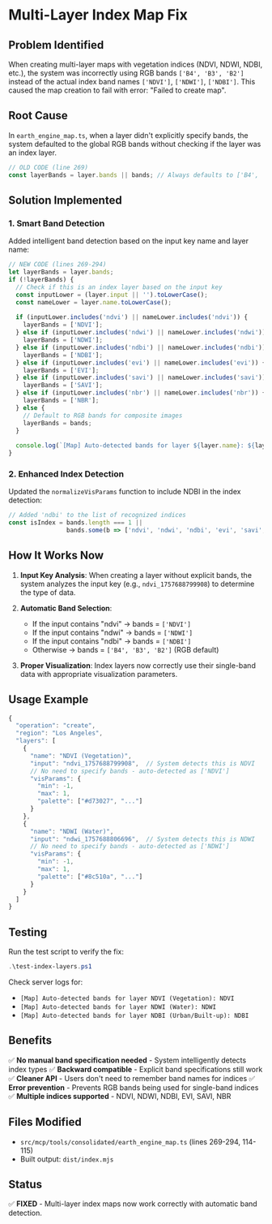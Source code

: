 # Multi-Layer Index Map Fix

## Problem Identified
When creating multi-layer maps with vegetation indices (NDVI, NDWI, NDBI, etc.), the system was incorrectly using RGB bands `['B4', 'B3', 'B2']` instead of the actual index band names `['NDVI']`, `['NDWI']`, `['NDBI']`. This caused the map creation to fail with error: "Failed to create map".

## Root Cause
In `earth_engine_map.ts`, when a layer didn't explicitly specify bands, the system defaulted to the global RGB bands without checking if the layer was an index layer.

```typescript
// OLD CODE (line 269)
const layerBands = layer.bands || bands; // Always defaults to ['B4', 'B3', 'B2']
```

## Solution Implemented

### 1. Smart Band Detection
Added intelligent band detection based on the input key name and layer name:

```typescript
// NEW CODE (lines 269-294)
let layerBands = layer.bands;
if (!layerBands) {
  // Check if this is an index layer based on the input key
  const inputLower = (layer.input || '').toLowerCase();
  const nameLower = layer.name.toLowerCase();
  
  if (inputLower.includes('ndvi') || nameLower.includes('ndvi')) {
    layerBands = ['NDVI'];
  } else if (inputLower.includes('ndwi') || nameLower.includes('ndwi')) {
    layerBands = ['NDWI'];
  } else if (inputLower.includes('ndbi') || nameLower.includes('ndbi')) {
    layerBands = ['NDBI'];
  } else if (inputLower.includes('evi') || nameLower.includes('evi')) {
    layerBands = ['EVI'];
  } else if (inputLower.includes('savi') || nameLower.includes('savi')) {
    layerBands = ['SAVI'];
  } else if (inputLower.includes('nbr') || nameLower.includes('nbr')) {
    layerBands = ['NBR'];
  } else {
    // Default to RGB bands for composite images
    layerBands = bands;
  }
  
  console.log(`[Map] Auto-detected bands for layer ${layer.name}: ${layerBands}`);
}
```

### 2. Enhanced Index Detection
Updated the `normalizeVisParams` function to include NDBI in the index detection:

```typescript
// Added 'ndbi' to the list of recognized indices
const isIndex = bands.length === 1 || 
                bands.some(b => ['ndvi', 'ndwi', 'ndbi', 'evi', 'savi', 'nbr'].includes(b.toLowerCase()));
```

## How It Works Now

1. **Input Key Analysis**: When creating a layer without explicit bands, the system analyzes the input key (e.g., `ndvi_1757688799908`) to determine the type of data.

2. **Automatic Band Selection**: 
   - If the input contains "ndvi" → bands = `['NDVI']`
   - If the input contains "ndwi" → bands = `['NDWI']`
   - If the input contains "ndbi" → bands = `['NDBI']`
   - Otherwise → bands = `['B4', 'B3', 'B2']` (RGB default)

3. **Proper Visualization**: Index layers now correctly use their single-band data with appropriate visualization parameters.

## Usage Example

```javascript
{
  "operation": "create",
  "region": "Los Angeles",
  "layers": [
    {
      "name": "NDVI (Vegetation)",
      "input": "ndvi_1757688799908",  // System detects this is NDVI
      // No need to specify bands - auto-detected as ['NDVI']
      "visParams": {
        "min": -1,
        "max": 1,
        "palette": ["#d73027", "..."]
      }
    },
    {
      "name": "NDWI (Water)",
      "input": "ndwi_1757688806696",  // System detects this is NDWI
      // No need to specify bands - auto-detected as ['NDWI']
      "visParams": {
        "min": -1,
        "max": 1,
        "palette": ["#8c510a", "..."]
      }
    }
  ]
}
```

## Testing

Run the test script to verify the fix:
```powershell
.\test-index-layers.ps1
```

Check server logs for:
- `[Map] Auto-detected bands for layer NDVI (Vegetation): NDVI`
- `[Map] Auto-detected bands for layer NDWI (Water): NDWI`
- `[Map] Auto-detected bands for layer NDBI (Urban/Built-up): NDBI`

## Benefits

✅ **No manual band specification needed** - System intelligently detects index types
✅ **Backward compatible** - Explicit band specifications still work
✅ **Cleaner API** - Users don't need to remember band names for indices
✅ **Error prevention** - Prevents RGB bands being used for single-band indices
✅ **Multiple indices supported** - NDVI, NDWI, NDBI, EVI, SAVI, NBR

## Files Modified

- `src/mcp/tools/consolidated/earth_engine_map.ts` (lines 269-294, 114-115)
- Built output: `dist/index.mjs`

## Status

✅ **FIXED** - Multi-layer index maps now work correctly with automatic band detection.